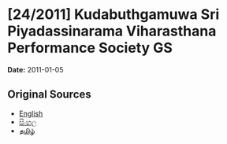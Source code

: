 # [24/2011] Kudabuthgamuwa Sri Piyadassinarama Viharasthana Performance Society GS

**Date:** 2011-01-05

## Original Sources

- [English](https://documents.gov.lk/view/bills/2011/1/24-2011_E.pdf)
- [සිංහල](https://documents.gov.lk/view/bills/2011/1/24-2011_S.pdf)
- [தமிழ்](https://documents.gov.lk/view/bills/2011/1/24-2011_T.pdf)
